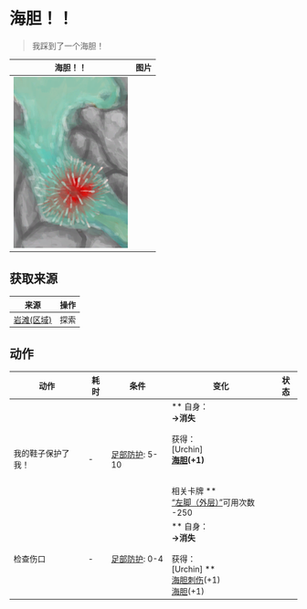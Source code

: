 # 海胆！！  
> 我踩到了一个海胆！  
  
  海胆！！  |   图片   
 ----  |  ----:   
   |  <img decoding="async" src="Sprite/UrchinEvent.png" href="a.md" style="max-width:300px;max-height:300px;">   
  
## 获取来源  
来源  |  操作  
----  |  ----  
[岩滩(区域)](Rocks.md)  |  探索  
## 动作  
动作  |  耗时  |  条件  |  变化  |  状态  
----  |  ----  |  ----  |  ----  |  ----  
我的鞋子保护了我！<br>  |  -  |  [足部防护](FootProtection.md): 5-10  |  ** 自身：**<br>→消失<br><br>** 获得： **<br>** [Urchin]  **<br>  [海胆](Urchin.md)(+1)<br><br><br>** 相关卡牌 **<br>[“左脚（外层）”](tag_OuterFeet.md)可用次数  -250  |    
检查伤口<br>  |  -  |  [足部防护](FootProtection.md): 0-4  |  ** 自身：**<br>→消失<br><br>** 获得： **<br>** [Urchin]  **<br>  [海胆刺伤](W_UrchinWoundSpines.md)(+1)<br>  [海胆](Urchin.md)(+1)<br>  |    


<script>document.title="海胆！！ - 卡牌生存百科 Card Survival Wiki";</script>